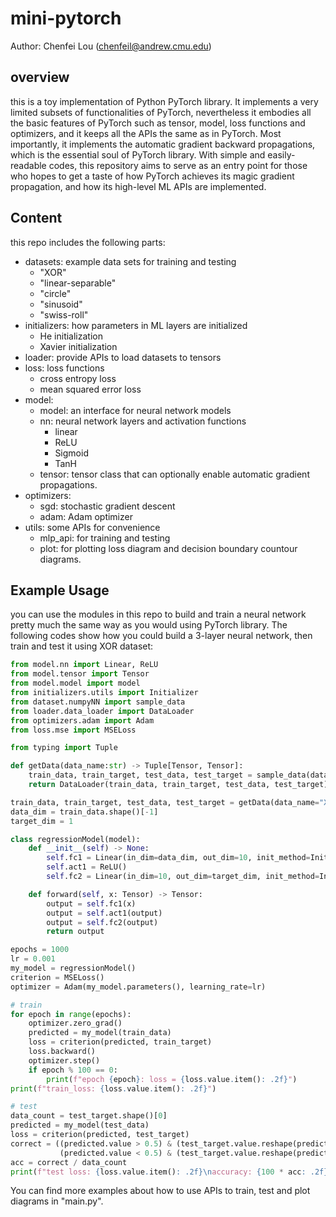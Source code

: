 # mini-pytorch

Author: Chenfei Lou (chenfeil@andrew.cmu.edu)

## overview
this is a toy implementation of Python PyTorch library. It implements a very limited subsets of functionalities of PyTorch, nevertheless it embodies all the basic features of PyTorch such as tensor, model, loss functions and optimizers, and it keeps all the APIs the same as in PyTorch. Most importantly, it implements the automatic gradient backward propagations, which is the essential soul of PyTorch library. With simple and easily-readable codes, this repository aims to serve as an entry point for those who hopes to get a taste of how PyTorch achieves its magic gradient propagation, and how its high-level ML APIs are implemented.

## Content
this repo includes the following parts:
- datasets: example data sets for training and testing
    - "XOR"
    - "linear-separable"
    - "circle"
    - "sinusoid"
    - "swiss-roll"
- initializers: how parameters in ML layers are initialized
    - He initialization
    - Xavier initialization
- loader: provide APIs to load datasets to tensors
- loss: loss functions
    - cross entropy loss
    - mean squared error loss
- model:
    - model: an interface for neural network models
    - nn: neural network layers and activation functions
        - linear
        - ReLU
        - Sigmoid
        - TanH
    - tensor: tensor class that can optionally enable automatic gradient propagations.
- optimizers:
    - sgd: stochastic gradient descent
    - adam: Adam optimizer
- utils: some APIs for convenience
    - mlp_api: for training and testing
    - plot: for plotting loss diagram and decision boundary countour diagrams.

## Example Usage
you can use the modules in this repo to build and train a neural network pretty much the same way as you would using PyTorch library. The following codes show how you could build a 3-layer neural network, then train and test it using XOR dataset:

```python
from model.nn import Linear, ReLU
from model.tensor import Tensor
from model.model import model
from initializers.utils import Initializer
from dataset.numpyNN import sample_data
from loader.data_loader import DataLoader
from optimizers.adam import Adam
from loss.mse import MSELoss

from typing import Tuple

def getData(data_name:str) -> Tuple[Tensor, Tensor]:
    train_data, train_target, test_data, test_target = sample_data(data_name)
    return DataLoader(train_data, train_target, test_data, test_target).getData()

train_data, train_target, test_data, test_target = getData(data_name="XOR")
data_dim = train_data.shape()[-1]
target_dim = 1

class regressionModel(model):
    def __init__(self) -> None:
        self.fc1 = Linear(in_dim=data_dim, out_dim=10, init_method=Initializer.HE)
        self.act1 = ReLU()
        self.fc2 = Linear(in_dim=10, out_dim=target_dim, init_method=Initializer.HE)

    def forward(self, x: Tensor) -> Tensor:
        output = self.fc1(x)
        output = self.act1(output)
        output = self.fc2(output)
        return output

epochs = 1000
lr = 0.001
my_model = regressionModel()
criterion = MSELoss()
optimizer = Adam(my_model.parameters(), learning_rate=lr)

# train
for epoch in range(epochs):
    optimizer.zero_grad()
    predicted = my_model(train_data)
    loss = criterion(predicted, train_target)
    loss.backward()
    optimizer.step()
    if epoch % 100 == 0:
        print(f"epoch {epoch}: loss = {loss.value.item(): .2f}")
print(f"train_loss: {loss.value.item(): .2f}")

# test
data_count = test_target.shape()[0]
predicted = my_model(test_data)
loss = criterion(predicted, test_target)
correct = ((predicted.value > 0.5) & (test_target.value.reshape(predicted.shape()) == 1) | \
           (predicted.value < 0.5) & (test_target.value.reshape(predicted.shape()) == 0)).sum().item()
acc = correct / data_count
print(f"test loss: {loss.value.item(): .2f}\naccuracy: {100 * acc: .2f}%")
```

You can find more examples about how to use APIs to train, test and plot diagrams in "main.py".